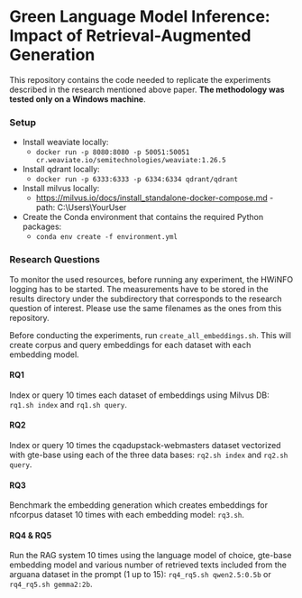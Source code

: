 # Green Language Model Inference: Impact of Retrieval-Augmented Generation

This repository contains the code needed to replicate the experiments described in the research mentioned above paper. **The methodology was tested only on a Windows machine**.

### Setup
- Install weaviate locally: 
    - `docker run -p 8080:8080 -p 50051:50051 cr.weaviate.io/semitechnologies/weaviate:1.26.5`
- Install qdrant locally:
    - `docker run -p 6333:6333 -p 6334:6334 qdrant/qdrant`
- Install milvus locally: 
    - https://milvus.io/docs/install_standalone-docker-compose.md - path: C:\Users\YourUser
- Create the Conda environment that contains the required Python packages:
    - `conda env create -f environment.yml`

### Research Questions
To monitor the used resources, before running any experiment, the HWiNFO logging has to be started. The measurements have to be stored in the results directory under the subdirectory that corresponds to the research question of interest. Please use the same filenames as the ones from this repository.

Before conducting the experiments, run `create_all_embeddings.sh`. This will create corpus and query embeddings for each dataset with each embedding model.

#### RQ1
Index or query 10 times each dataset of embeddings using Milvus DB: `rq1.sh index` and `rq1.sh query`.

#### RQ2
Index or query 10 times the cqadupstack-webmasters dataset vectorized with gte-base using each of the three data bases: `rq2.sh index` and `rq2.sh query`.

#### RQ3
Benchmark the embedding generation which creates embeddings for nfcorpus dataset 10 times with each embedding model: `rq3.sh`.

#### RQ4 & RQ5
Run the RAG system 10 times using the language model of choice, gte-base embedding model and various number of retrieved texts included from the arguana dataset in the prompt (1 up to 15): `rq4_rq5.sh qwen2.5:0.5b` or `rq4_rq5.sh gemma2:2b`.

